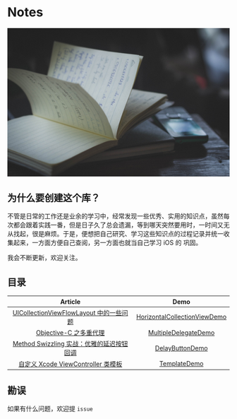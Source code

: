 # Notes

![](contents/images/bg.jpg)

## 为什么要创建这个库？

不管是日常的工作还是业余的学习中，经常发现一些优秀、实用的知识点，虽然每次都会跟着实践一番，但是日子久了总会遗漏，等到哪天突然要用时，一时间又无从找起，很是麻烦。于是，便想把自己研究、学习这些知识点的过程记录并统一收集起来，一方面方便自己查阅，另一方面也就当自己学习 iOS 的 巩固。

我会不断更新，欢迎关注。

## 目录


| Article | Demo |
|:---------------:|:-------------:|
|[UICollectionViewFlowLayout 中的一些问题](https://github.com/ifelseboyxx/xx_Notes/blob/master/contents/FlowLayoutQuestion/UICollectionViewFlowLayout_questions.md)        |           [HorizontalCollectionViewDemo](https://github.com/ifelseboyxx/xx_Notes/tree/master/contents/FlowLayoutQuestion/HorizontalCollectionView) |
|[Objective-C 之多重代理](https://github.com/ifelseboyxx/xx_Notes/blob/master/contents/MultipleDelegate/MultipleDelegate.md)|[MultipleDelegateDemo](https://github.com/ifelseboyxx/xx_Notes/tree/master/contents/MultipleDelegate/MultipleDelegateDemo)|
|[Method Swizzling 实战：优雅的延迟按钮回调](https://github.com/ifelseboyxx/xx_Notes/blob/master/contents/DelayButton/MethodSwizzlingDemo.md)        |           [DelayButtonDemo](https://github.com/ifelseboyxx/xx_Notes/tree/master/contents/DelayButton/DelayButtonDemo) |
|[自定义 Xcode ViewController 类模板](https://github.com/ifelseboyxx/xx_Notes/blob/master/contents/XcodeTemplate/Xcode-VC-Template.md) | [TemplateDemo](https://github.com/ifelseboyxx/xx_Notes/tree/master/contents/XcodeTemplate/Template/CustomVC.xctemplate) |



## 勘误

如果有什么问题，欢迎提 `issue`
